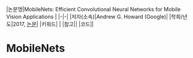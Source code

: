 |논문명|MobileNets: Efficient Convolutional Neural Networks for Mobile Vision Applications|
|-|-|
|저자(소속)|Andrew G. Howard (Google)|
|학회/년도|2017, [논문](https://arxiv.org/abs/1704.04861)|
|키워드| |
|참고||
|코드||

# MobileNets

